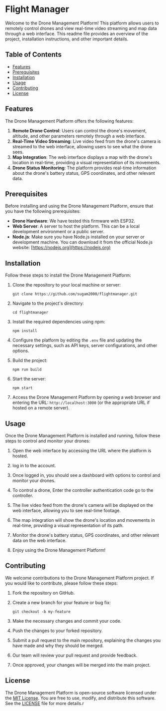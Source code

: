 # Flight Manager

Welcome to the Drone Management Platform! This platform allows users to remotely control drones and view real-time video streaming and map data through a web interface. This readme file provides an overview of the project, installation instructions, and other important details.

## Table of Contents

- [Features](#features)
- [Prerequisites](#prerequisites)
- [Installation](#installation)
- [Usage](#usage)
- [Contributing](#contributing)
- [License](#license)

## Features

The Drone Management Platform offers the following features:

1. **Remote Drone Control**: Users can control the drone's movement, altitude, and other parameters remotely through a web interface.
2. **Real-Time Video Streaming**: Live video feed from the drone's camera is streamed to the web interface, allowing users to see what the drone sees.
3. **Map Integration**: The web interface displays a map with the drone's location in real-time, providing a visual representation of its movements.
4. **Drone Status Monitoring**: The platform provides real-time information about the drone's battery status, GPS coordinates, and other relevant data.

## Prerequisites

Before installing and using the Drone Management Platform, ensure that you have the following prerequisites:

- **Drone Hardware**: We have tested this firmware with ESP32.
- **Web Server**: A server to host the platform. This can be a local development environment or a public server.
- **Node.js**: Make sure you have Node.js installed on your server or development machine. You can download it from the official Node.js website: [https://nodejs.org](https://nodejs.org)

## Installation

Follow these steps to install the Drone Management Platform:

1. Clone the repository to your local machine or server:

   ```shell
   git clone https://github.com/sugam2000/flightmanager.git
   ```

2. Navigate to the project's directory:

   ```shell
   cd flightmanager
   ```

3. Install the required dependencies using npm:

   ```shell
   npm install
   ```

4. Configure the platform by editing the `.env` file and updating the necessary settings, such as API keys, server configurations, and other options.

5. Build the project:

   ```shell
   npm run build
   ```

6. Start the server:

   ```shell
   npm start
   ```

7. Access the Drone Management Platform by opening a web browser and entering the URL: `http://localhost:3000` (or the appropriate URL if hosted on a remote server).

## Usage

Once the Drone Management Platform is installed and running, follow these steps to control and monitor your drones:

1. Open the web interface by accessing the URL where the platform is hosted.

2.  log in to the account.

3. Once logged in, you should see a dashboard with options to control and monitor your drones.

4. To control a drone, Enter the controller authentication code go to the controller.

5. The live video feed from the drone's camera will be displayed on the web interface, allowing you to see real-time footage.

6. The map integration will show the drone's location and movements in real-time, providing a visual representation of its path.

7. Monitor the drone's battery status, GPS coordinates, and other relevant data on the web interface.

8. Enjoy using the Drone Management Platform!

## Contributing

We welcome contributions to the Drone Management Platform project. If you would like to contribute, please follow these steps:

1. Fork the repository on GitHub.

2. Create a new branch for your feature or bug fix:

   ```shell
   git checkout -b my-feature
   ```

3. Make the necessary changes and commit your code.

4. Push the changes to your forked repository.

5. Submit a pull request to the main repository, explaining the changes you have made and why they should be merged.

6. Our team will review your pull request and provide feedback.

7. Once approved, your changes will be merged into the main project.

## License

The Drone Management Platform is open-source software licensed under the [MIT License](LICENSE). You are free to use, modify, and distribute this software. See the [LICENSE](LICENSE) file for more details.r

